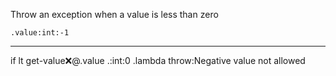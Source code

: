 Throw an exception when a value is less than zero

```hyperlambda
.value:int:-1
```
---
if
   lt
      get-value:x:@.value
      .:int:0
   .lambda
      throw:Negative value not allowed
